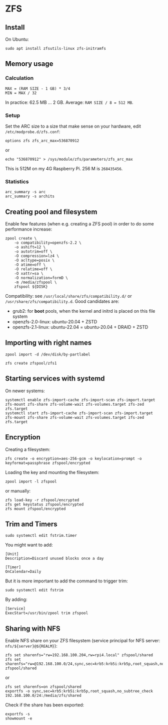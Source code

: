 # ZFS

## Install

On Ubuntu:

```
sudo apt install zfsutils-linux zfs-initramfs
```

## Memory usage

### Calculation

```
MAX = (RAM SIZE - 1 GB) * 3/4
MIN = MAX / 32
```

In practice: 62.5 MB ... 2 GB. Average: `RAM SIZE / 8 = 512 MB`.

### Setup 

Set the ARC size to a size that make sense on your hardware, edit `/etc/modprobe.d/zfs.conf`:

```
options zfs zfs_arc_max=536870912
```

or

```
echo "536870912" > /sys/module/zfs/parameters/zfs_arc_max
```

This is 512M on my 4G Raspberry Pi. 256 M is `268435456`.

### Statistics

```
arc_summary -s arc
arc_summary -s archits
```

## Creating pool and filesystem

Enable few features (when e.g. creating a ZFS pool) in order to do some performance increase:

```
zpool create \
    -o compatibility=openzfs-2.2 \
    -o ashift=12 \
    -o autotrim=off \
    -O compression=lz4 \
    -O acltype=posix \
    -O atime=off \
    -O relatime=off \
    -O xattr=sa \
    -O normalization=formD \
    -m /media/zfspool \
    zfspool ${DISK}
```

Compatibility: see `/usr/local/share/zfs/compatibility.d/` or `/usr/share/zfs/compatibility.d`. Good candidates are:

* grub2: for **boot** pools, when the kernel and initrd is placed on this file system
* openzfs-2.0-linux: ubuntu-20.04 + ZSTD
* openzfs-2.1-linux: ubuntu-22.04 = ubuntu-20.04 + DRAID + ZSTD

## Importing with right names

```
zpool import -d /dev/disk/by-partlabel
```

```
zfs create zfspool/zfs1
```

## Starting services with systemd

On newer systems:

```
systemctl enable zfs-import-cache zfs-import-scan zfs-import.target zfs-mount zfs-share zfs-volume-wait zfs-volumes.target zfs-zed zfs.target
systemctl start zfs-import-cache zfs-import-scan zfs-import.target zfs-mount zfs-share zfs-volume-wait zfs-volumes.target zfs-zed zfs.target
```

## Encryption

Creating a filesystem:

```
zfs create -o encryption=aes-256-gcm -o keylocation=prompt -o keyformat=passphrase zfspool/encrypted
```

Loading the key and mounting the filesystem:

```
zpool import -l zfspool
```

or manually:

```
zfs load-key -r zfspool/encrypted
zfs get keystatus zfspool/encrypted
zfs mount zfspool/encrypted
```

## Trim and Timers

```
sudo systemctl edit fstrim.timer
```

You might want to add:

```
[Unit]
Description=Discard unused blocks once a day

[Timer]
OnCalendar=Daily
```

But it is more important to add the command to trigger trim:

```
sudo systemctl edit fstrim
```

By adding:

```
[Service]
ExecStart=/usr/bin/zpool trim zfspool
```

## Sharing with NFS

Enable NFS share on your ZFS filesystem (service principal for NFS server: `nfs/${server}@${REALM}`):

```
zfs set sharenfs="rw=192.168.100.204,rw=rpi4.local" zfspool/shared
zfs set sharenfs="rw=@192.168.100.0/24,sync,sec=krb5:krb5i:krb5p,root_squash,no_subtree_check" zfspool/shared
```

or 

```
zfs set sharenfs=on zfspool/shared
exportfs -o sync,sec=krb5:krb5i:krb5p,root_squash,no_subtree_check 192.168.100.0/24:/media/zfs/shared
```

Check if the share has been exported:

```
exportfs -s
showmount -e
```
